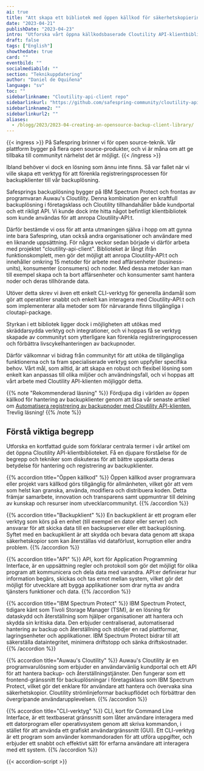 ```yaml
---
ai: true
title: "Att skapa ett bibliotek med öppen källkod för säkerhetskopieringsklienter"
date: "2023-04-21"
publishDate: "2023-04-23"
intro: "Utforska vårt öppna källkodsbaserade Cloutility API-klientbibliotek för att förenkla registrering och hantering av backupklienter."
draft: false
tags: ["English"]
showthedate: true
card: ""
eventbild: ""
socialmediabild: ""
section: "Teknikuppdatering"
author: "Daniel de Oquiñena"
language: "sv"
toc: ""
sidebarlinkname: "Cloutility-api-client repo"
sidebarlinkurl: "https://github.com/safespring-community/cloutility-api-client"
sidebarlinkname2: ""
sidebarlinkurl2: ""
aliases:
  - /blogg/2023/2023-04-creating-an-opensource-backup-client-library/
---
```

{{< ingress >}}
På Safespring brinner vi för open source-teknik. Vår plattform bygger på flera open source-produkter, och vi är måna om att ge tillbaka till communityt närhelst det är möjligt.
{{< /ingress >}}

Ibland behöver vi dock en lösning som ännu inte finns. Så var fallet när vi ville skapa ett verktyg för att förenkla registreringsprocessen för backupklienter till vår backuplösning.

Safesprings backuplösning bygger på IBM Spectrum Protect och frontas av programvaran Auwau's Cloutility. Denna kombination ger en kraftfull backuplösning i företagsklass och Cloutility tillhandahåller både kundportal och ett rikligt API. Vi kunde dock inte hitta något befintligt klientbibliotek som kunde användas för att anropa Cloutility-API:t.

Därför bestämde vi oss för att anta utmaningen själva i hopp om att gynna inte bara Safespring, utan också andra organisationer och användare med en liknande uppsättning. För några veckor sedan började vi därför arbeta med projektet "cloutility-api-client". Biblioteket är långt ifrån funktionskomplett, men gör det möjligt att anropa Cloutility-API:t och innehåller omkring 15 metoder för arbete med affärsenheter (business-units), konsumenter (consumers) och noder. Med dessa metoder kan man till exempel skapa och ta bort affärsenheter och konsumenter samt hantera noder och deras tillhörande data.

Utöver detta skrev vi även ett enkelt CLI-verktyg för generella ändamål som gör att operatörer snabbt och enkelt kan interagera med Cloutility-API:t och som implementerar alla metoder som för närvarande finns tillgängliga i cloutapi-package.

Styrkan i ett bibliotek ligger dock i möjligheten att utökas med skräddarsydda verktyg och integrationer, och vi hoppas få se verktyg skapade av communityt som ytterligare kan förenkla registreringsprocessen och förbättra livscykelhanteringen av backupnoder.

Därför välkomnar vi bidrag från communityt för att utöka de tillgängliga funktionerna och ta fram specialiserade verktyg som uppfyller specifika behov. Vårt mål, som alltid, är att skapa en robust och flexibel lösning som enkelt kan anpassas till olika miljöer och användningsfall, och vi hoppas att vårt arbete med Cloutility API-klienten möjliggör detta.

{{% note "Rekommenderad läsning" %}}
Fördjupa dig i världen av öppen källkod för hantering av backupklienter genom att läsa vår senaste artikel om [Automatisera registrering av backupnoder med Cloutility API-klienten.](/blogg/2023/2023-04-using-cloutility-api-client-to-auto-enroll-backup-clients/) Trevlig läsning!
{{% /note %}}

## Förstå viktiga begrepp

Utforska en kortfattad guide som förklarar centrala termer i vår artikel om det öppna Cloutility API-klientbiblioteket. Få en djupare förståelse för de begrepp och tekniker som diskuteras för att bättre uppskatta deras betydelse för hantering och registrering av backupklienter.

{{% accordion title="Öppen källkod" %}}
Öppen källkod avser programvara eller projekt vars källkod görs tillgänglig för allmänheten, vilket gör att vem som helst kan granska, använda, modifiera och distribuera koden. Detta främjar samarbete, innovation och transparens samt uppmuntrar till delning av kunskap och resurser inom utvecklarcommunityt.
{{% /accordion %}}

{{% accordion title="Backupklient" %}}
En backupklient är ett program eller verktyg som körs på en enhet (till exempel en dator eller server) och ansvarar för att skicka data till en backupserver eller ett backuplösning. Syftet med en backupklient är att skydda och bevara data genom att skapa säkerhetskopior som kan återställas vid dataförlust, korruption eller andra problem.
{{% /accordion %}}

{{% accordion title="API" %}}
API, kort för Application Programming Interface, är en uppsättning regler och protokoll som gör det möjligt för olika program att kommunicera och dela data med varandra. API:er definierar hur information begärs, skickas och tas emot mellan system, vilket gör det möjligt för utvecklare att bygga applikationer som drar nytta av andra tjänsters funktioner och data.
{{% /accordion %}}

{{% accordion title="IBM Spectrum Protect" %}}
IBM Spectrum Protect, tidigare känt som Tivoli Storage Manager (TSM), är en lösning för dataskydd och återställning som hjälper organisationer att hantera och skydda sin kritiska data. Den erbjuder centraliserad, automatiserad hantering av backup och återställning och stödjer en rad plattformar, lagringsenheter och applikationer. IBM Spectrum Protect bidrar till att säkerställa dataintegritet, minimera driftstopp och sänka driftskostnader.
{{% /accordion %}}

{{% accordion title="Auwau's Cloutility" %}}
Auwau's Cloutility är en programvarulösning som erbjuder en användarvänlig kundportal och ett API för att hantera backup- och återställningstjänster. Den fungerar som ett frontend-gränssnitt för backuplösningar i företagsklass som IBM Spectrum Protect, vilket gör det enklare för användare att hantera och övervaka sina säkerhetskopior. Cloutility strömlinjeformar backupflödet och förbättrar den övergripande användarupplevelsen.
{{% /accordion %}}

{{% accordion title="CLI-verktyg" %}}
CLI, kort för Command Line Interface, är ett textbaserat gränssnitt som låter användare interagera med ett datorprogram eller operativsystem genom att skriva kommandon, i stället för att använda ett grafiskt användargränssnitt (GUI). Ett CLI-verktyg är ett program som använder kommandoraden för att utföra uppgifter, och erbjuder ett snabbt och effektivt sätt för erfarna användare att interagera med ett system.
{{% /accordion %}}

{{< accordion-script >}}